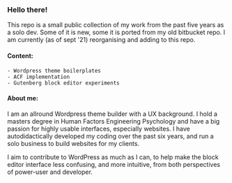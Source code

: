 ### Hello there!

This repo is a small public collection of my work from the past five years as a solo dev.
Some of it is new, some it is ported from my old bitbucket repo. I am currently (as of sept '21) reorganising and adding to this repo.

#### Content:
```
- Wordpress theme boilerplates
- ACF implementation
- Gutenberg block editor experiments
```
#### About me:
I am an allround Wordpress theme builder with a UX background. I hold a masters degree in Human Factors Engineering Psychology and have a big passion for highly usable interfaces, especially websites. I have autodidactically developed my coding over the past six years, and run a solo business to build websites for my clients. 

I aim to contribute to WordPress as much as I can, to help make the block editor interface less confusing, and more intuitive, from both perspectives of power-user and developer.

<!--
**Humanify-nl/humanify-nl** is a ✨ _special_ ✨ repository because its `README.md` (this file) appears on your GitHub profile.

Here are some ideas to get you started:

- 🔭 I’m currently working on ...
- 🌱 I’m currently learning ...
- 👯 I’m looking to collaborate on ...
- 🤔 I’m looking for help with ...
- 💬 Ask me about ...
- 📫 How to reach me: ...
- 😄 Pronouns: ...
- ⚡ Fun fact: ...
-->
